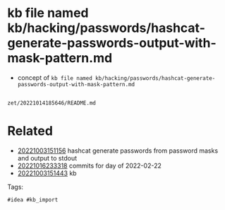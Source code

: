# kb file named kb/hacking/passwords/hashcat-generate-passwords-output-with-mask-pattern.md

- concept of `kb file named kb/hacking/passwords/hashcat-generate-passwords-output-with-mask-pattern.md`

```
```

` zet/20221014185646/README.md `

# Related

- [20221003151156](/zet/20221003151156/README.md) hashcat generate passwords from password masks and output to stdout
- [20221016233318](/zet/20221016233318/README.md) commits for day of 2022-02-22
- [20221003151443](/zet/20221003151443/README.md) kb

Tags:

    #idea #kb_import
